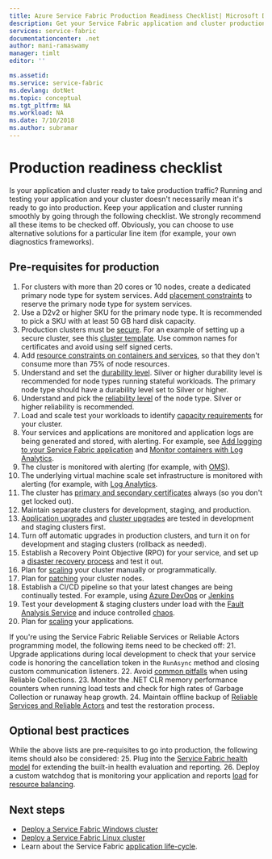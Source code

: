 ```yaml
---
title: Azure Service Fabric Production Readiness Checklist| Microsoft Docs
description: Get your Service Fabric application and cluster production ready by following best practices.
services: service-fabric
documentationcenter: .net
author: mani-ramaswamy 
manager: timlt
editor: ''

ms.assetid: 
ms.service: service-fabric
ms.devlang: dotNet
ms.topic: conceptual
ms.tgt_pltfrm: NA
ms.workload: NA
ms.date: 7/10/2018
ms.author: subramar 
---
```


# Production readiness checklist

Is your application and cluster ready to take production traffic? Running and testing your application and your cluster doesn't necessarily mean it's ready to go into production. Keep your application and cluster running smoothly by going through the following checklist. We strongly recommend all these items to be checked off. Obviously, you can choose to use alternative solutions for a particular line item  (for example, your own diagnostics frameworks).


## Pre-requisites for production

1. For clusters with more than 20 cores or 10 nodes, create a dedicated primary node type for system services. Add [placement constraints](service-fabric-cluster-resource-manager-advanced-placement-rules-placement-policies.md) to reserve the primary node type for system services. 
2. Use a D2v2 or higher SKU for the primary node type. It is recommended to pick a SKU with at least 50 GB hard disk capacity.
2. Production clusters must be [secure](service-fabric-cluster-security.md). For an example of setting up a secure cluster, see this [cluster template](https://github.com/Azure-Samples/service-fabric-cluster-templates/tree/master/7-VM-Windows-3-NodeTypes-Secure-NSG). Use common names for certificates and avoid using self signed certs.
4. Add [resource constraints on containers and services](service-fabric-resource-governance.md), so that they don't consume more than 75% of node resources. 
5. Understand and set the [durability level](service-fabric-cluster-capacity.md#the-durability-characteristics-of-the-cluster). Silver or higher durability level is recommended for node types running stateful workloads. The primary node type should have a durability level set to Silver or higher.
6. Understand and pick the [reliability level](service-fabric-cluster-capacity.md#the-reliability-characteristics-of-the-cluster) of the node type. Silver or higher reliability is recommended.
7. Load and scale test your workloads to identify [capacity requirements](service-fabric-cluster-capacity.md) for your cluster. 
8. Your services and applications are monitored and application logs are being generated and stored, with alerting. For example, see [Add logging to your Service Fabric application](service-fabric-how-to-diagnostics-log.md) and [Monitor containers with Log Analytics](service-fabric-diagnostics-oms-containers.md).
9. The cluster is monitored with alerting (for example, with [OMS](service-fabric-diagnostics-event-analysis-oms.md)). 
10. The underlying virtual machine scale set infrastructure is monitored with alerting (for example, with [Log Analytics](service-fabric-diagnostics-oms-agent.md).
11. The cluster has [primary and secondary certificates](service-fabric-cluster-security-update-certs-azure.md) always (so you don't get locked out).
12. Maintain separate clusters for development, staging, and production. 
13. [Application upgrades](service-fabric-application-upgrade.md) and [cluster upgrades](service-fabric-tutorial-upgrade-cluster.md) are tested in development and staging clusters first. 
14. Turn off automatic upgrades in production clusters, and turn it on for development and staging clusters (rollback as needed). 
15. Establish a Recovery Point Objective (RPO) for your service, and set up a [disaster recovery process](service-fabric-disaster-recovery.md) and test it out.
16. Plan for [scaling](service-fabric-cluster-scaling.md) your cluster manually or programmatically.
17. Plan for [patching](service-fabric-patch-orchestration-application.md) your cluster nodes. 
18. Establish a CI/CD pipeline so that your latest changes are being continually tested. For example, using [Azure DevOps](service-fabric-tutorial-deploy-app-with-cicd-vsts.md) or [Jenkins](service-fabric-cicd-your-linux-applications-with-jenkins.md)
19. Test your development & staging clusters under load with the [Fault Analysis Service](service-fabric-testability-overview.md) and induce controlled [chaos](service-fabric-controlled-chaos.md). 
20. Plan for [scaling](service-fabric-concepts-scalability.md) your applications. 


If you're using the Service Fabric Reliable Services or Reliable Actors programming model, the following items need to be checked off:
21. Upgrade applications during local development to check that your service code is honoring the cancellation token in the `RunAsync` method and closing custom communication listeners.
22. Avoid [common pitfalls](service-fabric-work-with-reliable-collections.md) when using Reliable Collections.
23. Monitor the .NET CLR memory performance counters when running load tests and check for high rates of Garbage Collection or runaway heap growth.
24. Maintain offline backup of [Reliable Services and Reliable Actors](service-fabric-reliable-services-backup-restore.md) and test the restoration process. 


## Optional best practices

While the above lists are pre-requisites to go into production, the following items should also be considered:
25. Plug into the [Service Fabric health model](service-fabric-health-introduction.md) for extending the built-in health evaluation and reporting.
26. Deploy a custom watchdog that is monitoring your application and reports [load](service-fabric-cluster-resource-manager-metrics.md) for [resource balancing](service-fabric-cluster-resource-manager-balancing.md). 


## Next steps
* [Deploy a Service Fabric Windows cluster](service-fabric-tutorial-create-vnet-and-windows-cluster.md)
* [Deploy a Service Fabric Linux cluster](service-fabric-tutorial-create-vnet-and-linux-cluster.md)
* Learn about the Service Fabric [application life-cycle](service-fabric-application-lifecycle.md).
